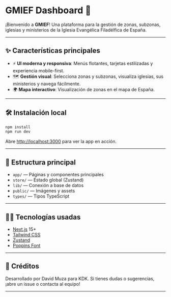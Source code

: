 # GMIEF Dashboard 🚀

¡Bienvenido a **GMIEF**! Una plataforma para la gestión de zonas, subzonas, iglesias y ministerios de la Iglesia Evangélica Filadélfica de España.

---

## ✨ Características principales

- ⚡ **UI moderna y responsiva**: Menús flotantes, tarjetas estilizadas y experiencia mobile-first.
- 🗺️ **Gestión visual**: Selecciona zonas y subzonas, visualiza iglesias, sus ministerios y navega fácilmente.
- 🌍 **Mapa interactivo**: Visualización de zonas en el mapa de España.

---

## 🛠️ Instalación local

```bash
npm install
npm run dev
```

Abre [http://localhost:3000](http://localhost:3000) para ver la app en acción.

---

## 📁 Estructura principal

- `app/` — Páginas y componentes principales
- `store/` — Estado global (Zustand)
- `lib/` — Conexión a base de datos
- `public/` — Imágenes y assets
- `types/` — Tipos TypeScript

---

## 👨‍💻 Tecnologías usadas

- [Next.js](https://nextjs.org/) 15+
- [Tailwind CSS](https://tailwindcss.com/)
- [Zustand](https://zustand-demo.pmnd.rs/)
- [Poppins Font](https://fonts.google.com/specimen/Poppins)

---

## 🙌 Créditos

Desarrollado por David Muza para KDK. Si tienes dudas o sugerencias, ¡abre un issue o contacta al equipo!

---
